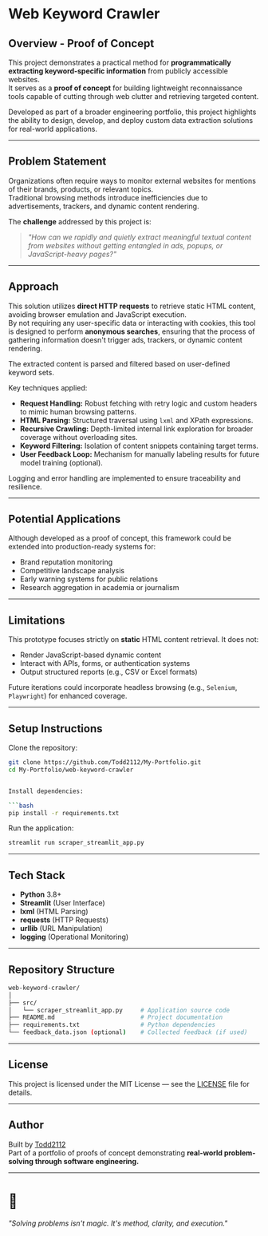 # Web Keyword Crawler

## Overview - Proof of Concept

This project demonstrates a practical method for **programmatically extracting keyword-specific information** from publicly accessible websites.  
It serves as a **proof of concept** for building lightweight reconnaissance tools capable of cutting through web clutter and retrieving targeted content.

Developed as part of a broader engineering portfolio, this project highlights the ability to design, develop, and deploy custom data extraction solutions for real-world applications.

---

## Problem Statement

Organizations often require ways to monitor external websites for mentions of their brands, products, or relevant topics.  
Traditional browsing methods introduce inefficiencies due to advertisements, trackers, and dynamic content rendering.

The **challenge** addressed by this project is:  
> *"How can we rapidly and quietly extract meaningful textual content from websites without getting entangled in ads, popups, or JavaScript-heavy pages?"*

---

## Approach

This solution utilizes **direct HTTP requests** to retrieve static HTML content, avoiding browser emulation and JavaScript execution.  
By not requiring any user-specific data or interacting with cookies, this tool is designed to perform **anonymous searches**, ensuring that the process of gathering information doesn't trigger ads, trackers, or dynamic content rendering. 

The extracted content is parsed and filtered based on user-defined keyword sets.

Key techniques applied:

- **Request Handling:** Robust fetching with retry logic and custom headers to mimic human browsing patterns.
- **HTML Parsing:** Structured traversal using `lxml` and XPath expressions.
- **Recursive Crawling:** Depth-limited internal link exploration for broader coverage without overloading sites.
- **Keyword Filtering:** Isolation of content snippets containing target terms.
- **User Feedback Loop:** Mechanism for manually labeling results for future model training (optional).

Logging and error handling are implemented to ensure traceability and resilience.

---

## Potential Applications

Although developed as a proof of concept, this framework could be extended into production-ready systems for:

- Brand reputation monitoring
- Competitive landscape analysis
- Early warning systems for public relations
- Research aggregation in academia or journalism

---

## Limitations

This prototype focuses strictly on **static** HTML content retrieval. It does not:

- Render JavaScript-based dynamic content
- Interact with APIs, forms, or authentication systems
- Output structured reports (e.g., CSV or Excel formats)

Future iterations could incorporate headless browsing (e.g., `Selenium`, `Playwright`) for enhanced coverage.

---

## Setup Instructions

Clone the repository:

```bash
git clone https://github.com/Todd2112/My-Portfolio.git
cd My-Portfolio/web-keyword-crawler


Install dependencies:

```bash
pip install -r requirements.txt
```

Run the application:

```bash
streamlit run scraper_streamlit_app.py
```

---

## Tech Stack

- **Python** 3.8+
- **Streamlit** (User Interface)
- **lxml** (HTML Parsing)
- **requests** (HTTP Requests)
- **urllib** (URL Manipulation)
- **logging** (Operational Monitoring)

---

## Repository Structure

```bash
web-keyword-crawler/
│
├── src/
│   └── scraper_streamlit_app.py     # Application source code
├── README.md                        # Project documentation
├── requirements.txt                 # Python dependencies
└── feedback_data.json (optional)    # Collected feedback (if used)
```

---

## License

This project is licensed under the MIT License — see the [LICENSE](../LICENSE) file for details.

---

## Author

Built by [Todd2112](https://github.com/Todd2112)  
Part of a portfolio of proofs of concept demonstrating **real-world problem-solving through software engineering.**

---

# 🚐

*"Solving problems isn't magic. It's method, clarity, and execution."*
